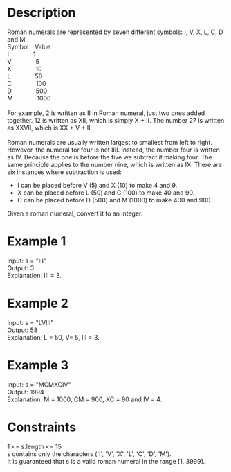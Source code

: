 # Description
Roman numerals are represented by seven different symbols: I, V, X, L, C, D and M.
<br>
Symbol&emsp;Value
<br>
I&emsp;&emsp;&emsp;&emsp;1
<br>
V&emsp;&emsp;&emsp;&emsp;5
<br>
X&emsp;&emsp;&emsp;&emsp;10
<br>
L&emsp;&emsp;&emsp;&emsp;50
<br>
C&emsp;&emsp;&emsp;&emsp;100
<br>
D&emsp;&emsp;&emsp;&emsp;500
<br>
M&emsp;&emsp;&emsp;&emsp;1000
<br><br>
For example, 2 is written as II in Roman numeral, just two ones added together. 12 is written as XII, which is simply X + II. The number 27 is written as XXVII, which is XX + V + II.
<br><br>
Roman numerals are usually written largest to smallest from left to right. However, the numeral for four is not IIII. Instead, the number four is written as IV. Because the one is before the five we subtract it making four. The same principle applies to the number nine, which is written as IX. There are six instances where subtraction is used:

- I can be placed before V (5) and X (10) to make 4 and 9.
- X can be placed before L (50) and C (100) to make 40 and 90.
- C can be placed before D (500) and M (1000) to make 400 and 900.

Given a roman numeral, convert it to an integer.



# Example 1
Input: s = "III"
<br>
Output: 3
<br>
Explanation: III = 3.

# Example 2
Input: s = "LVIII"
<br>
Output: 58
<br>
Explanation: L = 50, V= 5, III = 3.

# Example 3
Input: s = "MCMXCIV"
<br>
Output: 1994
<br>
Explanation: M = 1000, CM = 900, XC = 90 and IV = 4.

# Constraints
1 <= s.length <= 15
<br>
s contains only the characters ('I', 'V', 'X', 'L', 'C', 'D', 'M').
<br>
It is guaranteed that s is a valid roman numeral in the range [1, 3999].